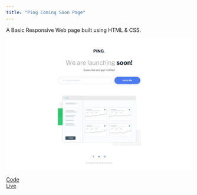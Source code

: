 ```yaml
---
title: "Ping Coming Soon Page"
---
```


A Basic Responsive Web page built using HTML & CSS.

![Desktop](./desktop.jpg)<br>

<a href="https://github.com/rajaneehs/fm.io-ping-coming-soon-page/" target="_blank">Code</a><br>
<a href="https://fm-io-ping-coming-soon-page.vercel.app/" target="_blank">Live</a>
